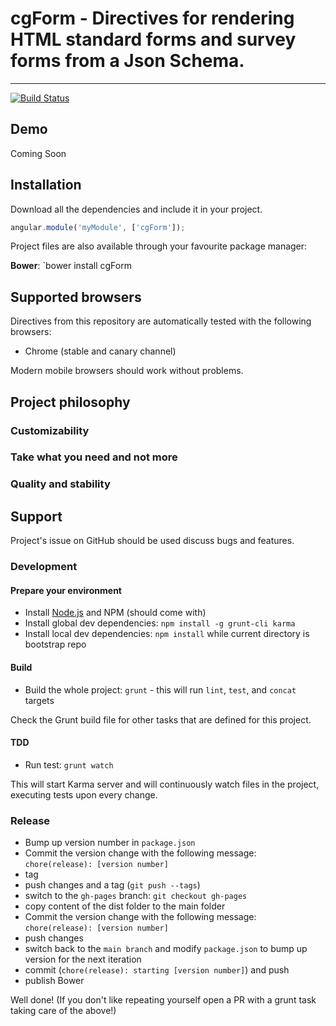 # cgForm - Directives for rendering HTML standard forms and survey forms  from a  Json Schema.

***

[![Build Status]()]()

## Demo

Coming Soon

## Installation

Download all the dependencies and include it in your project.

```javascript
angular.module('myModule', ['cgForm']);
```

Project files are also available through your favourite package manager:

**Bower**: `bower install cgForm


## Supported browsers

Directives from this repository are automatically tested with the following browsers:

* Chrome (stable and canary channel)

Modern mobile browsers should work without problems.



## Project philosophy



### Customizability



### Take what you need and not more



### Quality and stability


## Support

Project's issue on GitHub should be used discuss bugs and features.


### Development
#### Prepare your environment
* Install [Node.js](http://nodejs.org/) and NPM (should come with)
* Install global dev dependencies: `npm install -g grunt-cli karma`
* Install local dev dependencies: `npm install` while current directory is bootstrap repo

#### Build
* Build the whole project: `grunt` - this will run `lint`, `test`, and `concat` targets


Check the Grunt build file for other tasks that are defined for this project.

#### TDD
* Run test: `grunt watch`
 
This will start Karma server and will continuously watch files in the project, executing tests upon every change.


### Release
* Bump up version number in `package.json`
* Commit the version change with the following message: `chore(release): [version number]`
* tag
* push changes and a tag (`git push --tags`)
* switch to the `gh-pages` branch: `git checkout gh-pages`
* copy content of the dist folder to the main folder
* Commit the version change with the following message: `chore(release): [version number]`
* push changes
* switch back to the `main branch` and modify `package.json` to bump up version for the next iteration
* commit (`chore(release): starting [version number]`) and push
* publish Bower

Well done! (If you don't like repeating yourself open a PR with a grunt task taking care of the above!)

